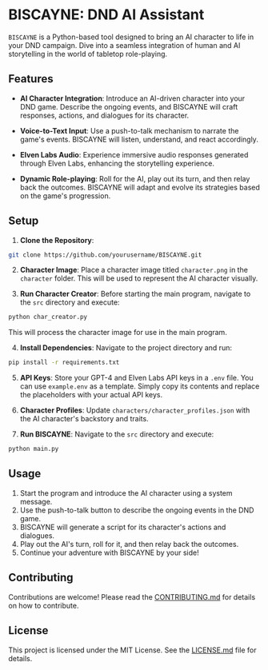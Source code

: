 # BISCAYNE: DND AI Assistant

`BISCAYNE` is a Python-based tool designed to bring an AI character to life in your DND campaign. Dive into a seamless integration of human and AI storytelling in the world of tabletop role-playing.

## Features

- **AI Character Integration**: Introduce an AI-driven character into your DND game. Describe the ongoing events, and BISCAYNE will craft responses, actions, and dialogues for its character.
  
- **Voice-to-Text Input**: Use a push-to-talk mechanism to narrate the game's events. BISCAYNE will listen, understand, and react accordingly.

- **Elven Labs Audio**: Experience immersive audio responses generated through Elven Labs, enhancing the storytelling experience.

- **Dynamic Role-playing**: Roll for the AI, play out its turn, and then relay back the outcomes. BISCAYNE will adapt and evolve its strategies based on the game's progression.

## Setup

1. **Clone the Repository**:
```bash
git clone https://github.com/yourusername/BISCAYNE.git
```

2. **Character Image**:
Place a character image titled `character.png` in the `character` folder. This will be used to represent the AI character visually.

3. **Run Character Creator**:
Before starting the main program, navigate to the `src` directory and execute:
```bash
python char_creator.py
```
This will process the character image for use in the main program.

4. **Install Dependencies**:
Navigate to the project directory and run:
```bash
pip install -r requirements.txt
```

5. **API Keys**:
Store your GPT-4 and Elven Labs API keys in a `.env` file. You can use `example.env` as a template. Simply copy its contents and replace the placeholders with your actual API keys.

6. **Character Profiles**:
Update `characters/character_profiles.json` with the AI character's backstory and traits.

7. **Run BISCAYNE**:
Navigate to the `src` directory and execute:
```bash
python main.py
```

## Usage

1. Start the program and introduce the AI character using a system message.
2. Use the push-to-talk button to describe the ongoing events in the DND game.
3. BISCAYNE will generate a script for its character's actions and dialogues.
4. Play out the AI's turn, roll for it, and then relay back the outcomes.
5. Continue your adventure with BISCAYNE by your side!

## Contributing

Contributions are welcome! Please read the [CONTRIBUTING.md](CONTRIBUTING.md) for details on how to contribute.

## License

This project is licensed under the MIT License. See the [LICENSE.md](LICENSE.md) file for details.